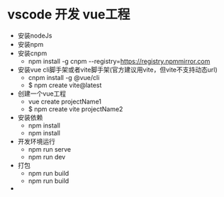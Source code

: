 # vscode 开发 vue工程

- 安装nodeJs
- 安装npm
- 安装cnpm
     - npm install -g cnpm --registry=https://registry.npmmirror.com
- 安装vue cli脚手架或者vite脚手架(官方建议用vite，但vite不支持动态url)
    - cnpm install -g @vue/cli
    - $ npm create vite@latest
- 创建一个vue工程
    - vue create projectName1
    - $ npm create vite projectName2
- 安装依赖
    - npm install
    - npm install
- 开发环境运行
    - npm run serve
    - npm run dev
- 打包
    - npm run build
    - npm run build
- 
    
    